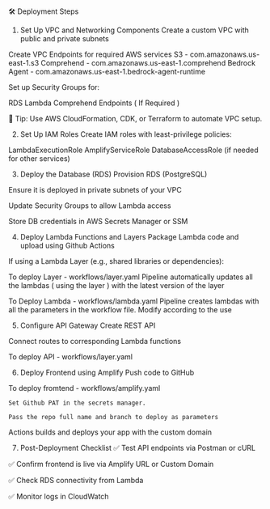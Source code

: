 🛠️ Deployment Steps
1. Set Up VPC and Networking Components
Create a custom VPC with public and private subnets

Create VPC Endpoints for required AWS services
    S3 - com.amazonaws.us-east-1.s3
    Comprehend - com.amazonaws.us-east-1.comprehend
    Bedrock Agent - com.amazonaws.us-east-1.bedrock-agent-runtime

Set up Security Groups for:

RDS
Lambda
Comprehend
Endpoints ( If Required )

🧠 Tip: Use AWS CloudFormation, CDK, or Terraform to automate VPC setup.

2. Set Up IAM Roles
Create IAM roles with least-privilege policies:

LambdaExecutionRole
AmplifyServiceRole
DatabaseAccessRole (if needed for other services)

3. Deploy the Database (RDS)
Provision RDS (PostgreSQL)

Ensure it is deployed in private subnets of your VPC

Update Security Groups to allow Lambda access

Store DB credentials in AWS Secrets Manager or SSM

4. Deploy Lambda Functions and Layers
Package Lambda code and upload using Github Actions

If using a Lambda Layer (e.g., shared libraries or dependencies):

To deploy Layer - workflows/layer.yaml
    Pipeline automatically updates all the lambdas ( using the layer ) with the latest version of the layer

To Deploy Lambda - workflows/lambda.yaml
    Pipeline creates lambdas with all the parameters in the workflow file.
    Modify according to the use


5. Configure API Gateway
Create REST API

Connect routes to corresponding Lambda functions

To deploy API - workflows/layer.yaml

6. Deploy Frontend using Amplify
Push code to GitHub

To deploy fromtend - workflows/amplify.yaml

    Set Github PAT in the secrets manager.

    Pass the repo full name and branch to deploy as parameters

Actions builds and deploys your app with the custom domain


7. Post-Deployment Checklist
✅ Test API endpoints via Postman or cURL

✅ Confirm frontend is live via Amplify URL or Custom Domain

✅ Check RDS connectivity from Lambda

✅ Monitor logs in CloudWatch